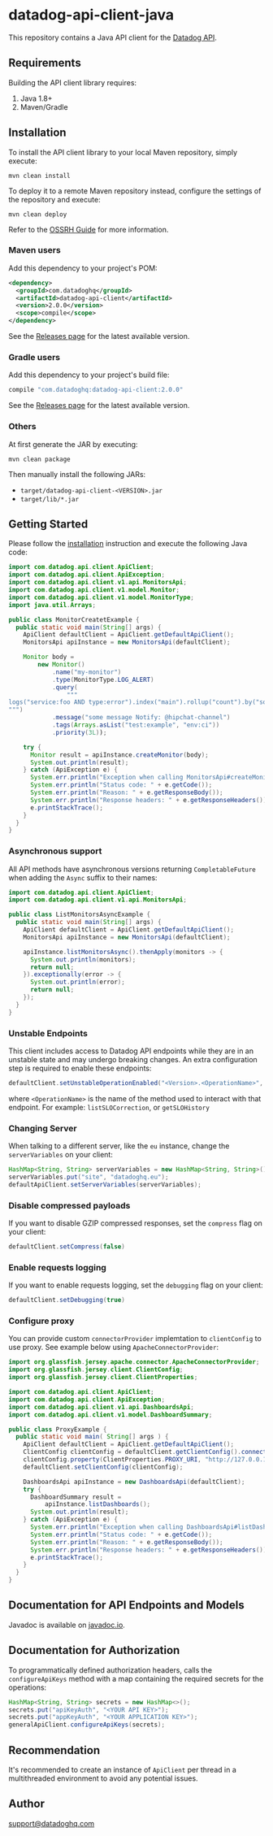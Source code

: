 # datadog-api-client-java

This repository contains a Java API client for the [Datadog API](https://docs.datadoghq.com/api/).

## Requirements

Building the API client library requires:

1. Java 1.8+
2. Maven/Gradle

## Installation

To install the API client library to your local Maven repository, simply execute:

```shell
mvn clean install
```

To deploy it to a remote Maven repository instead, configure the settings of the repository and execute:

```shell
mvn clean deploy
```

Refer to the [OSSRH Guide](http://central.sonatype.org/pages/ossrh-guide.html) for more information.

### Maven users

Add this dependency to your project's POM:

```xml
<dependency>
  <groupId>com.datadoghq</groupId>
  <artifactId>datadog-api-client</artifactId>
  <version>2.0.0</version>
  <scope>compile</scope>
</dependency>
```

See the [Releases page](https://github.com/DataDog/datadog-api-client-java/releases) for the latest available version.

### Gradle users

Add this dependency to your project's build file:

```groovy
compile "com.datadoghq:datadog-api-client:2.0.0"
```

See the [Releases page](https://github.com/DataDog/datadog-api-client-java/releases) for the latest available version.

### Others

At first generate the JAR by executing:

```shell
mvn clean package
```

Then manually install the following JARs:

- `target/datadog-api-client-<VERSION>.jar`
- `target/lib/*.jar`

## Getting Started

Please follow the [installation](#installation) instruction and execute the following Java code:

```java
import com.datadog.api.client.ApiClient;
import com.datadog.api.client.ApiException;
import com.datadog.api.client.v1.api.MonitorsApi;
import com.datadog.api.client.v1.model.Monitor;
import com.datadog.api.client.v1.model.MonitorType;
import java.util.Arrays;

public class MonitorCreatetExample {
  public static void main(String[] args) {
    ApiClient defaultClient = ApiClient.getDefaultApiClient();
    MonitorsApi apiInstance = new MonitorsApi(defaultClient);

    Monitor body =
        new Monitor()
            .name("my-monitor")
            .type(MonitorType.LOG_ALERT)
            .query(
                """
logs("service:foo AND type:error").index("main").rollup("count").by("source").last("5m") > 2
""")
            .message("some message Notify: @hipchat-channel")
            .tags(Arrays.asList("test:example", "env:ci"))
            .priority(3L));

    try {
      Monitor result = apiInstance.createMonitor(body);
      System.out.println(result);
    } catch (ApiException e) {
      System.err.println("Exception when calling MonitorsApi#createMonitor");
      System.err.println("Status code: " + e.getCode());
      System.err.println("Reason: " + e.getResponseBody());
      System.err.println("Response headers: " + e.getResponseHeaders());
      e.printStackTrace();
    }
  }
}

```

### Asynchronous support

All API methods have asynchronous versions returning `CompletableFuture` when adding the `Async` suffix to their names:

```java
import com.datadog.api.client.ApiClient;
import com.datadog.api.client.v1.api.MonitorsApi;

public class ListMonitorsAsyncExample {
  public static void main(String[] args) {
    ApiClient defaultClient = ApiClient.getDefaultApiClient();
    MonitorsApi apiInstance = new MonitorsApi(defaultClient);

    apiInstance.listMonitorsAsync().thenApply(monitors -> {
      System.out.println(monitors);
      return null;
    }).exceptionally(error -> {
      System.out.println(error);
      return null;
    });
  }
}
```

### Unstable Endpoints

This client includes access to Datadog API endpoints while they are in an unstable state and may undergo breaking changes. An extra configuration step is required to enable these endpoints:

```java
defaultClient.setUnstableOperationEnabled("<Version>.<OperationName>", true);
```

where `<OperationName>` is the name of the method used to interact with that endpoint. For example: `listSLOCorrection`, or `getSLOHistory`

### Changing Server

When talking to a different server, like the `eu` instance, change the `serverVariables` on your client:

```java
HashMap<String, String> serverVariables = new HashMap<String, String>();
serverVariables.put("site", "datadoghq.eu");
defaultApiClient.setServerVariables(serverVariables);
```

### Disable compressed payloads

If you want to disable GZIP compressed responses, set the `compress` flag
on your client:

```java
defaultClient.setCompress(false)
```

### Enable requests logging

If you want to enable requests logging, set the `debugging` flag on your client:

```java
defaultClient.setDebugging(true)
```

### Configure proxy

You can provide custom `connectorProvider` implemtation to `clientConfig` to use proxy. See example below using `ApacheConnectorProvider`:

```java
import org.glassfish.jersey.apache.connector.ApacheConnectorProvider;
import org.glassfish.jersey.client.ClientConfig;
import org.glassfish.jersey.client.ClientProperties;

import com.datadog.api.client.ApiClient;
import com.datadog.api.client.ApiException;
import com.datadog.api.client.v1.api.DashboardsApi;
import com.datadog.api.client.v1.model.DashboardSummary;

public class ProxyExample {
  public static void main( String[] args ) {
    ApiClient defaultClient = ApiClient.getDefaultApiClient();
    ClientConfig clientConfig = defaultClient.getClientConfig().connectorProvider(new ApacheConnectorProvider());
    clientConfig.property(ClientProperties.PROXY_URI, "http://127.0.0.1:80");
    defaultClient.setClientConfig(clientConfig);

    DashboardsApi apiInstance = new DashboardsApi(defaultClient);
    try {
      DashboardSummary result =
          apiInstance.listDashboards();
      System.out.println(result);
    } catch (ApiException e) {
      System.err.println("Exception when calling DashboardsApi#listDashboards");
      System.err.println("Status code: " + e.getCode());
      System.err.println("Reason: " + e.getResponseBody());
      System.err.println("Response headers: " + e.getResponseHeaders());
      e.printStackTrace();
    }
  }
}
```

## Documentation for API Endpoints and Models

Javadoc is available on [javadoc.io](https://www.javadoc.io/doc/com.datadoghq/datadog-api-client/latest/).

## Documentation for Authorization

To programmatically defined authorization headers, calls the `configureApiKeys`
method with a map containing the required secrets for the operations:

```java
HashMap<String, String> secrets = new HashMap<>();
secrets.put("apiKeyAuth", "<YOUR API KEY>");
secrets.put("appKeyAuth", "<YOUR APPLICATION KEY>");
generalApiClient.configureApiKeys(secrets);
```

## Recommendation

It's recommended to create an instance of `ApiClient` per thread in a multithreaded environment to avoid any potential issues.

## Author

support@datadoghq.com
